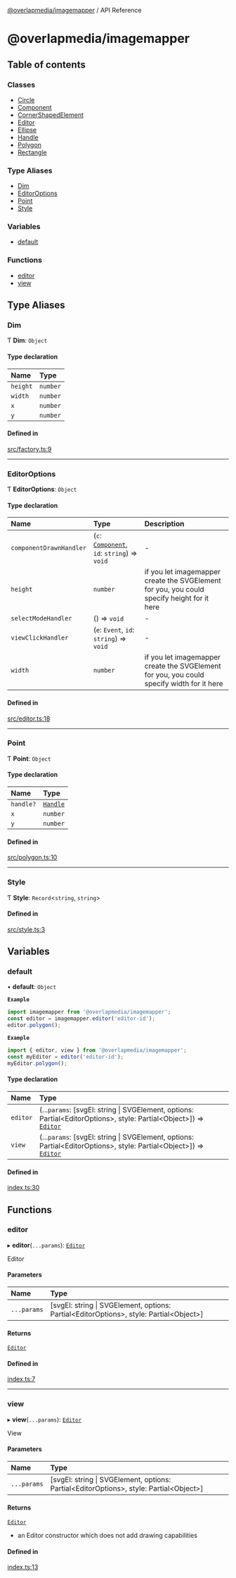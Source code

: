 [@overlapmedia/imagemapper](readme.md) / API Reference
# @overlapmedia/imagemapper

## Table of contents

### Classes

- [Circle](classes/Circle.md)
- [Component](classes/Component.md)
- [CornerShapedElement](classes/CornerShapedElement.md)
- [Editor](classes/Editor.md)
- [Ellipse](classes/Ellipse.md)
- [Handle](classes/Handle.md)
- [Polygon](classes/Polygon.md)
- [Rectangle](classes/Rectangle.md)

### Type Aliases

- [Dim](modules.md#dim)
- [EditorOptions](modules.md#editoroptions)
- [Point](modules.md#point)
- [Style](modules.md#style)

### Variables

- [default](modules.md#default)

### Functions

- [editor](modules.md#editor)
- [view](modules.md#view)

## Type Aliases

### Dim

Ƭ **Dim**: `Object`

#### Type declaration

| Name | Type |
| :------ | :------ |
| `height` | `number` |
| `width` | `number` |
| `x` | `number` |
| `y` | `number` |

#### Defined in

[src/factory.ts:9](https://github.com/overlapmedia/imagemapper/blob/82f6975/src/factory.ts#L9)

___

### EditorOptions

Ƭ **EditorOptions**: `Object`

#### Type declaration

| Name | Type | Description |
| :------ | :------ | :------ |
| `componentDrawnHandler` | (`c`: [`Component`](classes/Component.md), `id`: `string`) => `void` | - |
| `height` | `number` | if you let imagemapper create the SVGElement for you, you could specify height for it here |
| `selectModeHandler` | () => `void` | - |
| `viewClickHandler` | (`e`: `Event`, `id`: `string`) => `void` | - |
| `width` | `number` | if you let imagemapper create the SVGElement for you, you could specify width for it here |

#### Defined in

[src/editor.ts:18](https://github.com/overlapmedia/imagemapper/blob/82f6975/src/editor.ts#L18)

___

### Point

Ƭ **Point**: `Object`

#### Type declaration

| Name | Type |
| :------ | :------ |
| `handle?` | [`Handle`](classes/Handle.md) |
| `x` | `number` |
| `y` | `number` |

#### Defined in

[src/polygon.ts:10](https://github.com/overlapmedia/imagemapper/blob/82f6975/src/polygon.ts#L10)

___

### Style

Ƭ **Style**: `Record`\<`string`, `string`\>

#### Defined in

[src/style.ts:3](https://github.com/overlapmedia/imagemapper/blob/82f6975/src/style.ts#L3)

## Variables

### default

• **default**: `Object`

**`Example`**

```js
import imagemapper from '@overlapmedia/imagemapper';
const editor = imagemapper.editor('editor-id');
editor.polygon();
```

**`Example`**

```js
import { editor, view } from '@overlapmedia/imagemapper';
const myEditor = editor('editor-id');
myEditor.polygon();
```

#### Type declaration

| Name | Type |
| :------ | :------ |
| `editor` | (...`params`: [svgEl: string \| SVGElement, options: Partial\<EditorOptions\>, style: Partial\<Object\>]) => [`Editor`](classes/Editor.md) |
| `view` | (...`params`: [svgEl: string \| SVGElement, options: Partial\<EditorOptions\>, style: Partial\<Object\>]) => [`Editor`](classes/Editor.md) |

#### Defined in

[index.ts:30](https://github.com/overlapmedia/imagemapper/blob/82f6975/index.ts#L30)

## Functions

### editor

▸ **editor**(`...params`): [`Editor`](classes/Editor.md)

Editor

#### Parameters

| Name | Type |
| :------ | :------ |
| `...params` | [svgEl: string \| SVGElement, options: Partial\<EditorOptions\>, style: Partial\<Object\>] |

#### Returns

[`Editor`](classes/Editor.md)

#### Defined in

[index.ts:7](https://github.com/overlapmedia/imagemapper/blob/82f6975/index.ts#L7)

___

### view

▸ **view**(`...params`): [`Editor`](classes/Editor.md)

View

#### Parameters

| Name | Type |
| :------ | :------ |
| `...params` | [svgEl: string \| SVGElement, options: Partial\<EditorOptions\>, style: Partial\<Object\>] |

#### Returns

[`Editor`](classes/Editor.md)

- an Editor constructor which does not add drawing capabilities

#### Defined in

[index.ts:13](https://github.com/overlapmedia/imagemapper/blob/82f6975/index.ts#L13)
